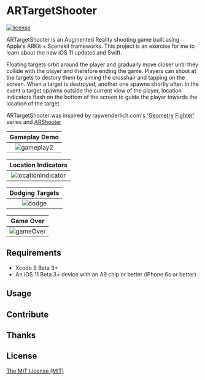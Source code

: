 # ARTargetShooter

[![license](https://img.shields.io/github/license/mashape/apistatus.svg)]()

ARTargetShooter is an Augmented Reality shooting game built using Apple's ARKit + Scenekit frameworks. This project is an exercise for me to learn about the new iOS 11 updates and Swift. 

Floating targets orbit around the player and gradually move closer until they collide with the player and therefore ending the game. Players can shoot at the targets to destory them by aiming the crosshair and tapping on the screen. When a target is destroyed, another one spawns shortly after. In the event a target spawns outside the current view of the player, location indicators flash on the bottom of the screen to guide the player towards the location of the target.

ARTargetShooter was inspired by raywenderlich.com's ['Geometry Fighter'](https://www.raywenderlich.com/128668/scene-kit-tutorial-with-swift-part-1) series and [ARShooter](https://github.com/farice/ARShooter)

Gameplay Demo              |
:-------------------------:|
![gameplay2](https://github.com/brentinator0/ARTargetShooter/blob/master/gameplay2.gif)  |  

Location Indicators        |
:-------------------------:|
![locationIndicator](https://github.com/brentinator0/ARTargetShooter/blob/master/locationIndicator.gif)  |

Dodging Targets       |
:-------------------------:|
![dodge](https://github.com/brentinator0/ARTargetShooter/blob/master/dodgingTargets.gif)  |

Game Over              |
:-------------------------:|
![gameOver](https://github.com/brentinator0/ARTargetShooter/blob/master/gameOver.gif)  |  

## Requirements

* Xcode 9 Beta 3+
* An iOS 11 Beta 3+ device with an A9 chip or better (iPhone 6s or better)

## Usage

## Contribute

## Thanks

## License

[The MIT License (MIT)](https://github.com/brentinator0/ARTargetShooter/blob/master/LICENSE)
